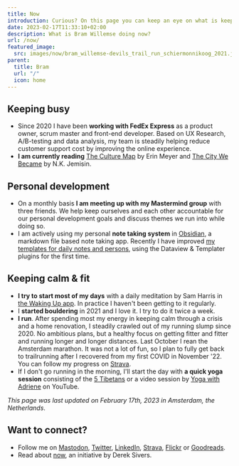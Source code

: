 ```yaml
---
title: Now
introduction: Curious? On this page you can keep an eye on what is keeping me busy right now.
date: 2023-02-17T11:33:10+02:00
description: What is Bram Willemse doing now?
url: /now/
featured_image:
  src: images/now/bram_willemse-devils_trail_run_schiermonnikoog_2021.jpeg
parent:
  title: Bram
  url: "/"
  icon: home
---
```

## Keeping busy

- Since 2020 I have been **working with FedEx Express** as a product owner, scrum master and front-end developer. Based on UX Research, A/B-testing and data analysis, my team is steadily helping reduce customer support cost by improving the online experience.
- **I am currently reading** [The Culture Map](https://www.goodreads.com/book/show/22085568-the-culture-map "Read about The Culture Map by Erin Meyer on GoodReads") by Erin Meyer and [The City We Became](https://www.goodreads.com/book/show/50308712-the-city-we-became "Read about The City We Became by N.K. Jemisin on GoodReads") by N.K. Jemisin.

## Personal development

- On a monthly basis **I am meeting up with my Mastermind group** with three friends. We help keep ourselves and each other accountable for our personal development goals and discuss themes we run into while doing so.
- I am actively using my personal **note taking system** in [Obsidian](https://obsidian.md), a markdown file based note taking app. Recently I have improved [my templates for daily notes and persons](https://gist.github.com/bramwillemse/5f0a34ff0b6c73b54c320f16caef4242 "Check out the gist for my Obsidian daily and person templates"), using the Dataview & Templater plugins for the first time.

## Keeping calm &amp; fit

- **I try to start most of my days** with a daily meditation by Sam Harris in [the Waking Up app](https://wakingup.com "Check out the Waking Up app"). In practice I haven't been getting to it regularly.
- I **started bouldering** in 2021 and I love it. I try to do it twice a week.
- **I run**. After spending most my energy in keeping calm through a crisis and a home renovation, I steadily crawled out of my running slump since 2020.  No ambitious plans, but a healthy focus on getting fitter and fitter and running longer and longer distances. Last October I rean the Amsterdam marathon. It was not a lot of fun, so I plan to fully get back to trailrunning after I recovered from my first COVID in November '22.  You can follow my progress on [Strava](https://strava.com/athletes/bramwillemse "Follow my training progress on Strava").
- If I don't go running in the morning, I'll start the day with **a quick yoga session** consisting of the [5 Tibetans](https://en.wikipedia.org/wiki/Five_Tibetan_Rites "Read more about the Five Tibetan Rites on Wikipedia") or a video session by [Yoga with Adriene](https://www.youtube.com/watch?v=LTdBUmHDA4s&list=PLui6Eyny-Uzx-IzGg48K4aHGyBwtPh7Sw) on YouTube.

*This page was last updated on <time datetime="2023-02-17T11:33:10+02:00
">February 17th, 2023</time> in Amsterdam, the Netherlands*.

## Want to connect?

- Follow me on [Mastodon](https://mastodon.social/@bramwillemse "Follow or contact me on Mastodon"), [Twitter](https://twitter.com/bramwillemse "Follow or contact me on Twitter"), [LinkedIn](https://linkedin.com/in/bramwillemse "Check out my profile and CV on LinkedIn"), [Strava](https://strava.com/athletes/bramwillemse "Follow my training progress on Strava"), [Flickr](https://flickr.com/bramwillemse "Explore my photos on Flickr") or [Goodreads](https://www.goodreads.com/bramwillemse "See what I read on my GoodReads profile").
- Read about <a href="https://nownownow.com/about">now</a>, an initiative by Derek Sivers.
